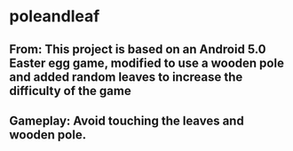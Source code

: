 # poleandleaf
## From: This project is based on an Android 5.0 Easter egg game, modified to use a wooden pole and added random leaves to increase the difficulty of the game 
## Gameplay: Avoid touching the leaves and wooden pole.
